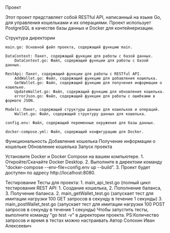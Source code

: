 Проект

Этот проект представляет собой RESTful API, написанный на языке Go, для управления кошельками и их операциями. Проект использует PostgreSQL в качестве базы данных и Docker для контейнеризации.

Структура директории

    main.go: Основной файл проекта, содержащий функцию main.

    DataContext: Пакет, содержащий функции для работы с базой данных.
        DataContext.go: Файл, содержащий функции для работы с базой данных.

    RestApi: Пакет, содержащий функции для работы с RESTful API.
        AddWallet.go: Файл, содержащий функцию для добавления кошелька.
        GetWallet.go: Файл, содержащий функцию для получения информации о кошельке.
        UpdateWallet.go: Файл, содержащий функцию для обновления кошелька.
        errorJson.go: Файл, содержащий функции для работы с ошибками в формате JSON.

    Models: Пакет, содержащий структуры данных для кошельков и операций.
        Wallet.go: Файл, содержащий структуру данных для кошелька.

    config.env: Файл, содержащий переменные окружения для базы данных.

    docker-compose.yml: Файл, содержащий конфигурацию для Docker.

Функциональность
    Добавление кошелька
    Получение информации о кошельке
    Обновление кошелька
    Запуск проекта

Установите Docker и Docker Compose на вашем компьютере.
    1. Откройте/Скачайте Docker Desktop.
    2. Выполните в директоии команду "docker-compose --env-file=config.env up --build".
    3. Проект будет доступен по адресу http://localhost:8080.

Тестирование
    Тесты для проекта:
    1. main_api_test.go (полный цикл тестирования REST API:
        1. Создание кошелька,
        2. Пополнение баланса,
        3. Получение баланса.
    2. main_getWallet_test.go (запускает тест для имитации нагрузки 100 GET запросов в секунду в течение 1 секунды)
    3. main_postWallet_test.go (запускает тест для имитации нагрузки 100 POST запросов в секунду в течение 1 секунды)
    Чтобы запустить тесты, выполните команду "go test -v" в директории проекта.
    PS:Количество запросов и время в тестах можно настраивать
Автор
    Солохин Иван Алексеевич
